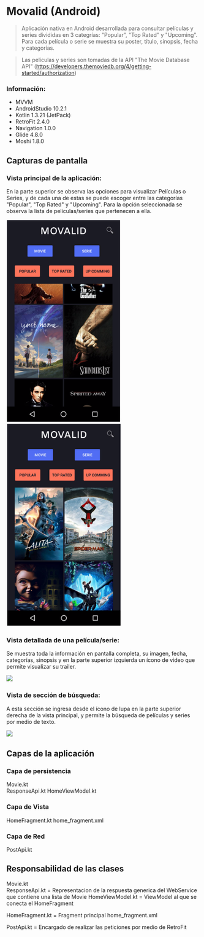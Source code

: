 # Movalid (Android)

> Aplicación nativa en Android desarrollada para consultar películas y series divididas en 3 categrías: "Popular", "Top Rated" y "Upcoming". Para cada película o serie se muestra su poster, título, sinopsis, fecha y categorías.

> Las películas y series son tomadas de la API "The Movie Database API" (https://developers.themoviedb.org/4/getting-started/authorization)

### Información:
- MVVM
- AndroidStudio 10.2.1
- Kotlin 1.3.21 (JetPack)
- RetroFit 2.4.0
- Navigation 1.0.0
- Glide 4.8.0
- Moshi 1.8.0

## Capturas de pantalla

### Vista principal de la aplicación:
En la parte superior se observa las opciones para visualizar Películas o Series, y de cada una de estas se puede escoger entre las categorías "Popular", "Top Rated" y "Upcoming". Para la opción seleccionada se observa la lista de películas/series que pertenecen a ella.

<img src="./Screenshot/home1.png" width="300"> <img src="./Screenshot/home2.png" width="300">

### Vista detallada de una película/serie:
Se muestra toda la información en pantalla completa, su imagen, fecha, categorías, sinopsis y en la parte superior izquierda un ícono de video que permite visualizar su trailer.

<img src="./Screenshot/detail.png" width="300">

### Vista de sección de búsqueda:
A esta sección se ingresa desde el ícono de lupa en la parte superior derecha de la vista principal, y permite la búsqueda de películas y series por medio de texto.

<img src="./Screenshot/search.png" width="300">


## Capas de la aplicación

### Capa de persistencia

Movie.kt	
ResponseApi.kt
HomeViewModel.kt

### Capa de Vista
HomeFragment.kt
home_fragment.xml

### Capa de Red
PostApi.kt

## Responsabilidad de las clases

Movie.kt	
ResponseApi.kt = Representacion de la respuesta generica del WebService que contiene una lista de Movie
HomeViewModel.kt = ViewModel al que se conecta el HomeFragment

HomeFragment.kt = Fragment principal 
home_fragment.xml 

PostApi.kt = Encargado de realizar las peticiones por medio de RetroFit

